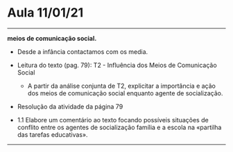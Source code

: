# Aula 11/01/21
---
**meios de comunicação social.**
- Desde a infância contactamos com os media.
- Leitura do texto (pag. 79): T2 - Influência dos Meios de Comunicação Social
   - A partir da análise conjunta de T2, explicitar a importância e ação dos meios de comunicação social enquanto agente de socialização.

- Resolução da atividade da página 79 
- 1.1 Elabore um comentário ao texto focando possíveis situações de conflito entre os agentes de socialização família e a escola na «partilha das tarefas educativas».
---
